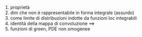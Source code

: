 
1. proprietà
2. dim che non è rappresentabile in forma integrale (assurdo) 
3. come limite di distribuzioni indotte da funzioni loc integrabili
4. identità della mappa di convoluzione $\implies$
5. funzioni di green, PDE non omogenee